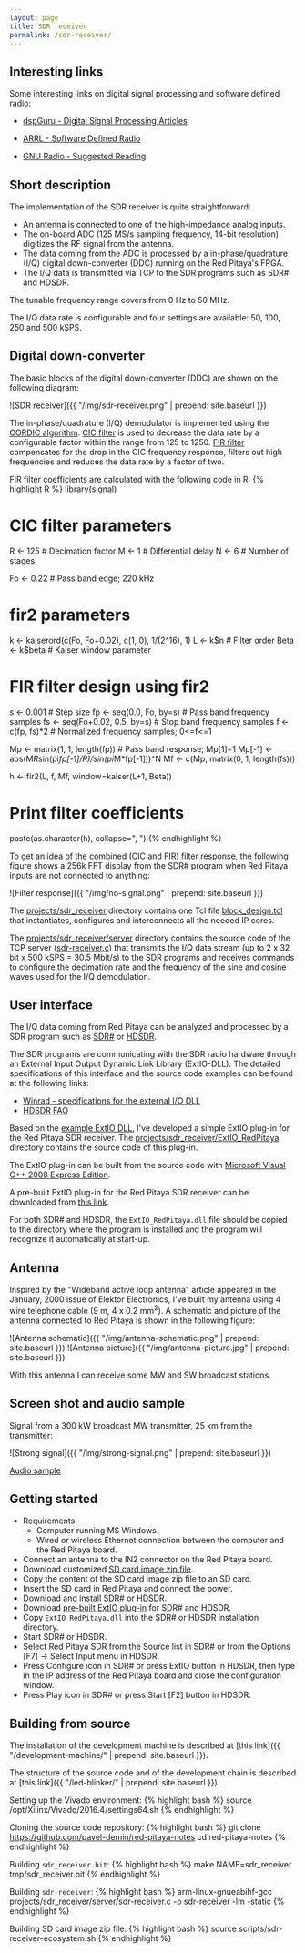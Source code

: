 ```yaml
---
layout: page
title: SDR receiver
permalink: /sdr-receiver/
---
```


Interesting links
-----

Some interesting links on digital signal processing and software defined radio:

 - [dspGuru - Digital Signal Processing Articles](http://www.dspguru.com/dsp/articles)

 - [ARRL - Software Defined Radio](http://www.arrl.org/software-defined-radio)

 - [GNU Radio - Suggested Reading](http://gnuradio.org/redmine/projects/gnuradio/wiki/SuggestedReading)

Short description
-----

The implementation of the SDR receiver is quite straightforward:

 - An antenna is connected to one of the high-impedance analog inputs.
 - The on-board ADC (125 MS/s sampling frequency, 14-bit resolution) digitizes the RF signal from the antenna.
 - The data coming from the ADC is processed by a in-phase/quadrature (I/Q) digital down-converter (DDC) running on the Red Pitaya's FPGA.
 - The I/Q data is transmitted via TCP to the SDR programs such as SDR# and HDSDR.

The tunable frequency range covers from 0 Hz to 50 MHz.

The I/Q data rate is configurable and four settings are available: 50, 100, 250 and 500 kSPS.

Digital down-converter
-----

The basic blocks of the digital down-converter (DDC) are shown on the following diagram:

![SDR receiver]({{ "/img/sdr-receiver.png" | prepend: site.baseurl }})

The in-phase/quadrature (I/Q) demodulator is implemented using the [CORDIC algorithm](http://www.xilinx.com/products/intellectual-property/cordic.html). [CIC filter](http://www.xilinx.com/products/intellectual-property/cic_compiler.html) is used to decrease the data rate by a configurable factor within the range from 125 to 1250. [FIR filter](http://www.xilinx.com/products/intellectual-property/fir_compiler.html) compensates for the drop in the CIC frequency response, filters out high frequencies and reduces the data rate by a factor of two.

FIR filter coefficients are calculated with the following code in [R](http://www.r-project.org):
{% highlight R %}
library(signal)

# CIC filter parameters
R <- 125                       # Decimation factor
M <- 1                         # Differential delay
N <- 6                         # Number of stages

Fo <- 0.22                     # Pass band edge; 220 kHz

# fir2 parameters
k <- kaiserord(c(Fo, Fo+0.02), c(1, 0), 1/(2^16), 1)
L <- k$n                       # Filter order
Beta <- k$beta                 # Kaiser window parameter

# FIR filter design using fir2
s <- 0.001                     # Step size
fp <- seq(0.0, Fo, by=s)       # Pass band frequency samples
fs <- seq(Fo+0.02, 0.5, by=s)  # Stop band frequency samples
f <- c(fp, fs)*2               # Normalized frequency samples; 0<=f<=1

Mp <- matrix(1, 1, length(fp)) # Pass band response; Mp[1]=1
Mp[-1] <- abs(M*R*sin(pi*fp[-1]/R)/sin(pi*M*fp[-1]))^N
Mf <- c(Mp, matrix(0, 1, length(fs)))

h <- fir2(L, f, Mf, window=kaiser(L+1, Beta))

# Print filter coefficients
paste(as.character(h), collapse=", ")
{% endhighlight %}

To get an idea of the combined (CIC and FIR) filter response, the following figure shows a 256k FFT display from the SDR# program when Red Pitaya inputs are not connected to anything:

![Filter response]({{ "/img/no-signal.png" | prepend: site.baseurl }})

The [projects/sdr_receiver](https://github.com/pavel-demin/red-pitaya-notes/tree/master/projects/sdr_receiver) directory contains one Tcl file [block_design.tcl](https://github.com/pavel-demin/red-pitaya-notes/blob/master/projects/sdr_receiver/block_design.tcl) that instantiates, configures and interconnects all the needed IP cores.

The [projects/sdr_receiver/server](https://github.com/pavel-demin/red-pitaya-notes/tree/master/projects/sdr_receiver/server) directory contains the source code of the TCP server ([sdr-receiver.c](https://github.com/pavel-demin/red-pitaya-notes/blob/master/projects/sdr_receiver/server/sdr-receiver.c)) that transmits the I/Q data stream (up to 2 x 32 bit x 500 kSPS = 30.5 Mbit/s) to the SDR programs and receives commands to configure the decimation rate and the frequency of the sine and cosine waves used for the I/Q demodulation.

User interface
-----

The I/Q data coming from Red Pitaya can be analyzed and processed by a SDR program such as [SDR#](http://sdrsharp.com/#download) or [HDSDR](http://www.hdsdr.de/).

The SDR programs are communicating with the SDR radio hardware through an External Input Output Dynamic Link Library (ExtIO-DLL). The detailed specifications of this interface and the source code examples can be found at the following links:

 - [Winrad - specifications for the external I/O DLL](http://www.winrad.org/bin/Winrad_Extio.pdf)
 - [HDSDR FAQ](http://www.hdsdr.de/faq.html)

Based on the [example ExtIO DLL](http://hdsdr.de/download/ExtIO/ExtIO_Demo_101.zip), I've developed a simple ExtIO plug-in for the Red Pitaya SDR receiver. The [projects/sdr_receiver/ExtIO_RedPitaya](https://github.com/pavel-demin/red-pitaya-notes/tree/master/projects/sdr_receiver/ExtIO_RedPitaya) directory contains the source code of this plug-in.

The ExtIO plug-in can be built from the source code with [Microsoft Visual C++ 2008 Express Edition](http://go.microsoft.com/?linkid=7729279).

A pre-built ExtIO plug-in for the Red Pitaya SDR receiver can be downloaded from [this link](https://www.dropbox.com/sh/5fy49wae6xwxa8a/AADBqDFBJpAnkcpAEARf5xQNa/sdr/ExtIO_RedPitaya.dll?dl=1).

For both SDR# and HDSDR, the `ExtIO_RedPitaya.dll` file should be copied to the directory where the program is installed and the program will recognize it automatically at start-up.

Antenna
-----

Inspired by the "Wideband active loop antenna" article appeared in the January, 2000 issue of Elektor Electronics, I've built my antenna using 4 wire telephone cable (9 m, 4 x 0.2 mm<sup>2</sup>). A schematic and picture of the antenna connected to Red Pitaya is shown in the following figure:

![Antenna schematic]({{ "/img/antenna-schematic.png" | prepend: site.baseurl }}) ![Antenna picture]({{ "/img/antenna-picture.jpg" | prepend: site.baseurl }})

With this antenna I can receive some MW and SW broadcast stations.

Screen shot and audio sample
-----

Signal from a 300 kW broadcast MW transmitter, 25 km from the transmitter:

![Strong signal]({{ "/img/strong-signal.png" | prepend: site.baseurl }})

[Audio sample](https://www.dropbox.com/sh/5fy49wae6xwxa8a/AAB5D6JQtyf3bQB_U65cnMIba/sdr/strong-signal.wav?dl=1)

Getting started
-----

 - Requirements:
   - Computer running MS Windows.
   - Wired or wireless Ethernet connection between the computer and the Red Pitaya board.
 - Connect an antenna to the IN2 connector on the Red Pitaya board.
 - Download customized [SD card image zip file](https://www.dropbox.com/sh/5fy49wae6xwxa8a/AACcQ6HrPC3GCAxfkL4Pjrpwa/sdr/ecosystem-0.92-65-35575ed-sdr-receiver.zip?dl=1).
 - Copy the content of the SD card image zip file to an SD card.
 - Insert the SD card in Red Pitaya and connect the power.
 - Download and install [SDR#](https://www.dropbox.com/sh/5fy49wae6xwxa8a/AAAdAcU238cppWziK4xPRIADa/sdr/sdrsharp_v1.0.0.1361_with_plugins.zip?dl=1) or [HDSDR](http://www.hdsdr.de/).
 - Download [pre-built ExtIO plug-in](https://www.dropbox.com/sh/5fy49wae6xwxa8a/AADBqDFBJpAnkcpAEARf5xQNa/sdr/ExtIO_RedPitaya.dll?dl=1) for SDR# and HDSDR.
 - Copy `ExtIO_RedPitaya.dll` into the SDR# or HDSDR installation directory.
 - Start SDR# or HDSDR.
 - Select Red Pitaya SDR from the Source list in SDR# or from the Options [F7] &rarr; Select Input menu in HDSDR.
 - Press Configure icon in SDR# or press ExtIO button in HDSDR, then type in the IP address of the Red Pitaya board and close the configuration window.
 - Press Play icon in SDR# or press Start [F2] button in HDSDR.

Building from source
-----

The installation of the development machine is described at [this link]({{ "/development-machine/" | prepend: site.baseurl }}).

The structure of the source code and of the development chain is described at [this link]({{ "/led-blinker/" | prepend: site.baseurl }}).

Setting up the Vivado environment:
{% highlight bash %}
source /opt/Xilinx/Vivado/2016.4/settings64.sh
{% endhighlight %}

Cloning the source code repository:
{% highlight bash %}
git clone https://github.com/pavel-demin/red-pitaya-notes
cd red-pitaya-notes
{% endhighlight %}

Building `sdr_receiver.bit`:
{% highlight bash %}
make NAME=sdr_receiver tmp/sdr_receiver.bit
{% endhighlight %}

Building `sdr-receiver`:
{% highlight bash %}
arm-linux-gnueabihf-gcc projects/sdr_receiver/server/sdr-receiver.c -o sdr-receiver -lm -static
{% endhighlight %}

Building SD card image zip file:
{% highlight bash %}
source scripts/sdr-receiver-ecosystem.sh
{% endhighlight %}
